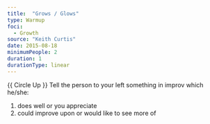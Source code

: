 ```yaml
---
title:  "Grows / Glows"
type: Warmup
foci:
  - Growth
source: "Keith Curtis"
date: 2015-08-18
minimumPeople: 2
duration: 1
durationType: linear
---
```

{{ Circle Up }}
Tell the person to your left something in improv which he/she:

1. does well or you appreciate
2. could improve upon or would like to see more of
